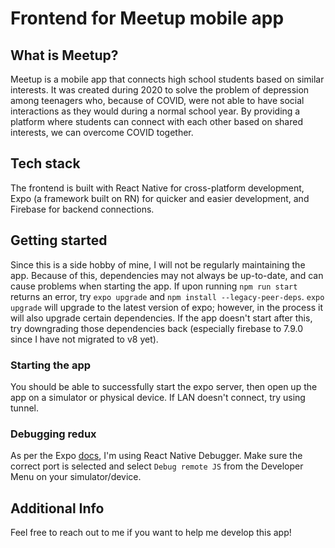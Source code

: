 # Frontend for Meetup mobile app

## What is Meetup?

Meetup is a mobile app that connects high school students based on similar interests. It was created during 2020 to solve the problem of depression among teenagers who, because of COVID, were not able to have social interactions as they would during a normal school year. By providing a platform where students can connect with each other based on shared interests, we can overcome COVID together. 

## Tech stack

The frontend is built with React Native for cross-platform development, Expo (a framework built on RN) for quicker and easier development, and Firebase for backend connections. 

## Getting started

Since this is a side hobby of mine, I will not be regularly maintaining the app. Because of this, dependencies may not always be up-to-date, and can cause problems when starting the app. If upon running `npm run start` returns an error, try `expo upgrade` and `npm install --legacy-peer-deps`. `expo upgrade` will upgrade to the latest version of expo; however, in the process it will also upgrade certain dependencies. If the app doesn't start after this, try downgrading those dependencies back (especially firebase to 7.9.0 since I have not migrated to v8 yet).

### Starting the app

You should be able to successfully start the expo server, then open up the app on a simulator or physical device. If LAN doesn't connect, try using tunnel.  

### Debugging redux

As per the Expo [docs](https://docs.expo.dev/workflow/debugging/), I'm using React Native Debugger. Make sure the correct port is selected and select `Debug remote JS` from the Developer Menu on your simulator/device. 

## Additional Info

Feel free to reach out to me if you want to help me develop this app!
